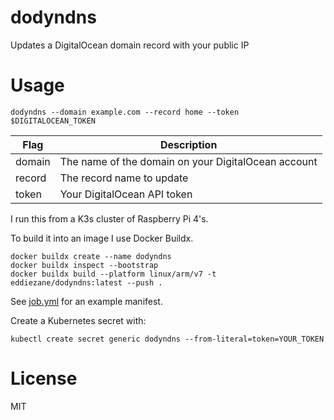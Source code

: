 # dodyndns

Updates a DigitalOcean domain record with your public IP

# Usage

```
dodyndns --domain example.com --record home --token $DIGITALOCEAN_TOKEN
```

| Flag | Description |
| --- | --- |
| domain | The name of the domain on your DigitalOcean account |
| record | The record name to update |
| token | Your DigitalOcean API token |

I run this from a K3s cluster of Raspberry Pi 4's.

To build it into an image I use Docker Buildx.

```
docker buildx create --name dodyndns
docker buildx inspect --bootstrap
docker buildx build --platform linux/arm/v7 -t eddiezane/dodyndns:latest --push .
```

See [job.yml](job.yml) for an example manifest.

Create a Kubernetes secret with:

```
kubectl create secret generic dodyndns --from-literal=token=YOUR_TOKEN
```

# License

MIT
